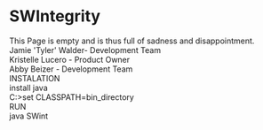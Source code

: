 # SWIntegrity
This Page is empty and is thus full of sadness and disappointment.<br/>
Jamie 'Tyler' Walder- Development Team<br/>
Kristelle Lucero - Product Owner<br/>
Abby Beizer - Development Team<br/>
INSTALATION<br/>
install java<br/>
C:\>set CLASSPATH=bin_directory<br/>
RUN<br/>
java SWint <options>




